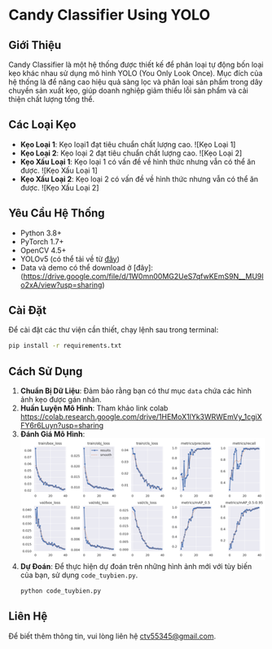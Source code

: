
# Candy Classifier Using YOLO

## Giới Thiệu
Candy Classifier là một hệ thống được thiết kế để phân loại tự động bốn loại kẹo khác nhau sử dụng mô hình YOLO (You Only Look Once). Mục đích của hệ thống là để nâng cao hiệu quả sàng lọc và phân loại sản phẩm trong dây chuyền sản xuất kẹo, giúp doanh nghiệp giảm thiểu lỗi sản phẩm và cải thiện chất lượng tổng thể.

## Các Loại Kẹo
- **Kẹo Loại 1**: Kẹo loại1 đạt tiêu chuẩn chất lượng cao.
    ![Kẹo Loại 1]
- **Kẹo Loại 2**: Kẹo loại 2 đạt tiêu chuẩn chất lượng cao.
    ![Kẹo Loại 2]
- **Kẹo Xấu Loại 1**: Kẹo loại 1 có vấn đề về hình thức nhưng vẫn có thể ăn được.
    ![Kẹo Xấu Loại 1]
- **Kẹo Xấu Loại 2**: Kẹo loại 2 có vấn đề về hình thức nhưng vẫn có thể ăn được.
    ![Kẹo Xấu Loại 2]
## Yêu Cầu Hệ Thống
- Python 3.8+
- PyTorch 1.7+
- OpenCV 4.5+
- YOLOv5 (có thể tải về từ [đây](https://github.com/ultralytics/yolov5))
- Data và demo có thể download ở [đây]: (https://drive.google.com/file/d/1W0mn00MG2UeS7qfwKEmS9N__MU9Io2xA/view?usp=sharing)
## Cài Đặt
Để cài đặt các thư viện cần thiết, chạy lệnh sau trong terminal:
```bash
pip install -r requirements.txt
```

## Cách Sử Dụng
1. **Chuẩn Bị Dữ Liệu**: Đảm bảo rằng bạn có thư mục `data` chứa các hình ảnh kẹo được gán nhãn.
2. **Huấn Luyện Mô Hình**: Tham khảo link colab https://colab.research.google.com/drive/1HEMoX1lYk3WRWEmVy_1cgiXFY6r6Luyn?usp=sharing
3. **Đánh Giá Mô Hình**: 
    ![Đánh Giá Mô Hình](/images/results.png)
4. **Dự Đoán**: Để thực hiện dự đoán trên những hình ảnh mới với tùy biến của bạn, sử dụng `code_tuybien.py`.
    ```bash
    python code_tuybien.py
    ```
    
## Liên Hệ
Để biết thêm thông tin, vui lòng liên hệ ctv55345@gmail.com.

